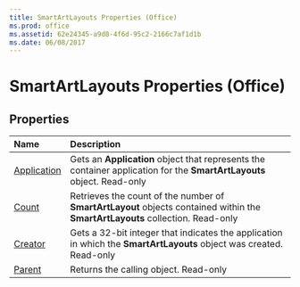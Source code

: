 ```yaml
---
title: SmartArtLayouts Properties (Office)
ms.prod: office
ms.assetid: 62e24345-a9d8-4f6d-95c2-2166c7af1d1b
ms.date: 06/08/2017
---
```



# SmartArtLayouts Properties (Office)

## Properties



|**Name**|**Description**|
|:-----|:-----|
|[Application](smartartlayouts-application-property-office.md)|Gets an  **Application** object that represents the container application for the **SmartArtLayouts** object. Read-only|
|[Count](smartartlayouts-count-property-office.md)|Retrieves the count of the number of  **SmartArtLayout** objects contained within the **SmartArtLayouts** collection. Read-only|
|[Creator](smartartlayouts-creator-property-office.md)|Gets a 32-bit integer that indicates the application in which the  **SmartArtLayouts** object was created. Read-only|
|[Parent](smartartlayouts-parent-property-office.md)|Returns the calling object. Read-only|

